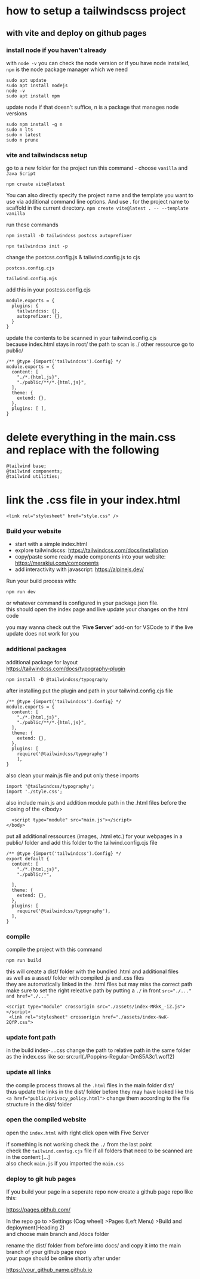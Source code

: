 # how to setup a tailwindscss project
## with vite and deploy on github pages


### install node if you haven't already <br>
with `node -v` you can check the node version or if you have node installed, `npm` is the node package manager which we need

```
sudo apt update
sudo apt install nodejs
node -v
sudo apt install npm
```

update node if that doesn't suffice, n is a package that manages node versions
```
sudo npm install -g n
sudo n lts
sudo n latest
sudo n prune
```


### vite and tailwindscss setup
go to a new folder for the project run this command - choose `vanilla` and `Java Script`

`npm create vite@latest`

You can also directly specify the project name and the template you want to use via additional command line options.
And use . for the project name to scaffold in the current directory.
`npm create vite@latest . -- --template vanilla`


run these commands

`npm install -D tailwindcss postcss autoprefixer`

`npx tailwindcss init -p`

change the postcss.config.js & tailwind.config.js to cjs

`postcss.config.cjs`

`tailwind.config.mjs`

add this in your postcss.config.cjs
```
module.exports = {
  plugins: {
    tailwindcss: {},
    autoprefixer: {},
  }
}
```


update the contents to be scanned in your tailwind.config.cjs <br>
because index.html stays in root/ the path to scan is ./ other ressource go to public/

```
/** @type {import('tailwindcss').Config} */
module.exports = {
  content: [
    "./*.{html,js}",
    "./public/**/*.{html,js}",
  ],
  theme: {
    extend: {},
  },
  plugins: [ ],
}
```

# delete everything in the main.css and replace with the following

```
@tailwind base;
@tailwind components;
@tailwind utilities;
```


# link the .css file in your index.html
`<link rel="stylesheet" href="style.css" />`



### Build your website
- start with a simple index.html
- explore tailwindscss: https://tailwindcss.com/docs/installation
- copy/paste some ready made components into your website: https://merakiui.com/components
- add interactivity with  javascript: https://alpinejs.dev/


Run your build process with:

 `npm run dev`

or whatever command is configured in your package.json file.<br>
this should open the index page and live update your changes on the html code<br>

you may wanna check out the '**Five Server**' add-on for VSCode to if the live update does not work for you



### additional packages
additional package for layout <br>
https://tailwindcss.com/docs/typography-plugin <br>

`npm install -D @tailwindcss/typography`


after installing put the plugin and path in your tailwind.config.cjs file

```
/** @type {import('tailwindcss').Config} */
module.exports = {
  content: [
    "./*.{html,js}",
    "./public/**/*.{html,js}",
  ],
  theme: {
    extend: {},
  },
  plugins: [
    require('@tailwindcss/typography')
    ],
}
```


also clean your main.js file and put only these imports


```
import '@tailwindcss/typography';
import './style.css';
```


also include main.js and addition module path in the .html files before the closing of the \</body\>

```
  <script type="module" src="main.js"></script>
</body>

```


put all additional ressources (images, .html etc.) for your webpages in a <br>
public/ folder and add this folder to the tailwind.config.cjs file

```
/** @type {import('tailwindcss').Config} */
export default {
  content: [
    "./*.{html,js}",
    "./public/*",

  ],
  theme: {
    extend: {},
  },
  plugins: [
    require('@tailwindcss/typography'),
  ],
}
```


### compile
compile the project with this command

`npm run build`


this will create a dist/ folder with the bundled .html and additional files <br>
as well as a asset/ folder with compiled .js and .css files <br>
they are automatically linked in the .html files but may miss the correct path <br>
make sure to set the right releative path by putting a `./` in front `src="./..." and href="./..."`

 ```
 <script type="module" crossorigin src="./assets/index-MRkK_-iZ.js"></script>
  <link rel="stylesheet" crossorigin href="./assets/index-NwK-2QfP.css">
```

### update font path
in the build index-....css change the path to relative path in the same folder
as the index.css like so: src:url(./Poppins-Regular-DmS5A3c1.woff2)


### update all links
the compile process throws all the `.html` files in the main folder dist/ <br>
thus update the links in the dist/ folder before they may have looked like this <br>
`<a href="public/privacy_policy.html">`
change them according to the file structure in the dist/ folder <br>

### open the compiled website
open the `index.html` with right click open with Five Server

if something is not working check the `./` from the last point <br>
check the `tailwind.config.cjs` file if all folders that need to be scanned are in the content:[...] <br>
also check `main.js` if you imported the `main.css`


### deploy to git hub pages
If you build your page in a seperate repo now create a github page repo like this:

https://pages.github.com/


In the repo go to >Settings (Cog wheel) >Pages (Left Menu) >Build and deployment(Heading 2) <br>
and choose main branch and /docs folder

rename the dist/ folder from before into docs/ and copy it into the main branch of your github page repo <br>
your page should be online shortly after under

https://your_github_name.github.io
